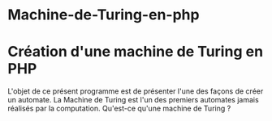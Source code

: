 # Machine-de-Turing-en-php
<h1>Création d'une machine de Turing en PHP</h1>

<p>L'objet de ce présent programme est de présenter l'une des façons de créer un automate. 
La Machine de Turing est l'un des premiers automates jamais réalisés par la computation.
Qu'est-ce qu'une machine de Turing ?
